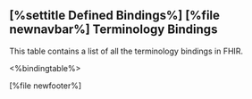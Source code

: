 \[%settitle Defined Bindings%\]
\[%file newnavbar%\]
Terminology Bindings
--------------------

This table contains a list of all the terminology bindings in FHIR.

&lt;%bindingtable%&gt;

\[%file newfooter%\]
